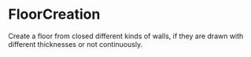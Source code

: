 # FloorCreation
Create a floor from closed different kinds of walls, if they are drawn with different thicknesses or not continuously.
